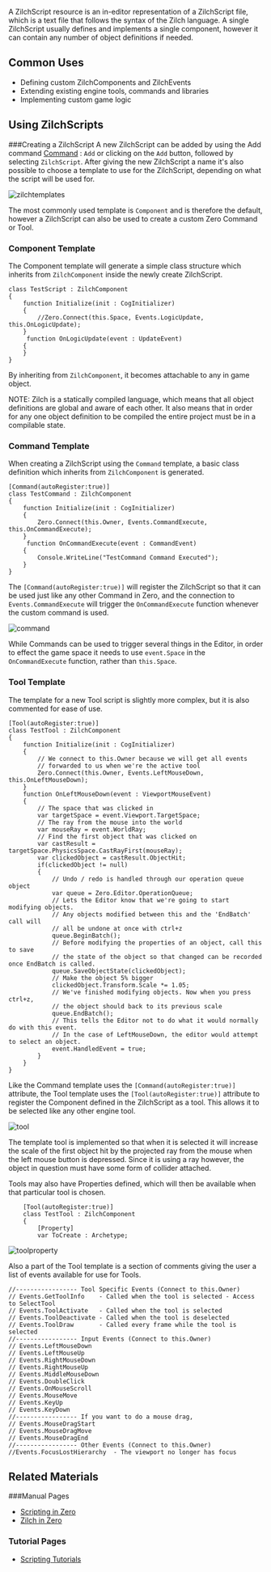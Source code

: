 A ZilchScript resource is an in-editor representation of a ZilchScript file, which is a text file that follows the syntax of the Zilch language. A single ZilchScript usually defines and implements a single component, however it can contain any number of object definitions if needed. 


## Common Uses


 - Defining custom ZilchComponents and ZilchEvents
 - Extending existing engine tools, commands and libraries
 - Implementing custom game logic


## Using ZilchScripts

###Creating a ZilchScript
A new ZilchScript can be added by using the Add command [Command](https://github.com/zeroengineteam/ZeroDocs/blob/master/zero_editor_documentation/ZeroManual/Editor/EditorCommands/Commands.markdown) : `Add` or clicking on the `Add` button, followed by selecting `ZilchScript`. After giving the new ZilchScript a name it's also possible to choose a template to use for the ZilchScript, depending on what the script will be used for. 



![zilchtemplates](https://media.githubusercontent.com/media/zeroengineteam/ZeroFiles/master/doc_files/841.png)


The most commonly used template is `Component` and is therefore the default, however a ZilchScript can also be used to create a custom Zero Command or Tool. 


### Component Template

The Component template will generate a simple class structure which inherits from `ZilchComponent` inside the newly create ZilchScript. 

```
class TestScript : ZilchComponent
{
    function Initialize(init : CogInitializer)
    {
        //Zero.Connect(this.Space, Events.LogicUpdate, this.OnLogicUpdate);
    }
     function OnLogicUpdate(event : UpdateEvent)
    {
    }
}
```


By inheriting from `ZilchComponent`, it becomes attachable to any in game object. 

NOTE: Zilch is a statically compiled language, which means that all object definitions are global and aware of each other. It also means that in order for any one object definition to be compiled the entire project must be in a compilable state. 


### Command Template

When creating a ZilchScript using the `Command` template, a basic class definition which inherits from `ZilchComponent` is generated.

```
[Command(autoRegister:true)]
class TestCommand : ZilchComponent
{
    function Initialize(init : CogInitializer)
    {
        Zero.Connect(this.Owner, Events.CommandExecute, this.OnCommandExecute);
    }
     function OnCommandExecute(event : CommandEvent)
    {
        Console.WriteLine("TestCommand Command Executed");
    }
}
```


The `[Command(autoRegister:true)]` will register the ZilchScript so that it can be used just like any other Command in Zero, and the connection to `Events.CommandExecute` will trigger the `OnCommandExecute` function whenever the custom command is used.



![command](https://media.githubusercontent.com/media/zeroengineteam/ZeroFiles/master/doc_files/842.png)


While Commands can be used to trigger several things in the Editor, in order to effect the game space it needs to use `event.Space` in the `OnCommandExecute` function, rather than `this.Space`. 


### Tool Template

The template for a new Tool script is slightly more complex, but it is also commented for ease of use.

```
[Tool(autoRegister:true)]
class TestTool : ZilchComponent
{
    function Initialize(init : CogInitializer)
    {
        // We connect to this.Owner because we will get all events 
        // forwarded to us when we're the active tool
        Zero.Connect(this.Owner, Events.LeftMouseDown, this.OnLeftMouseDown);
    }
    function OnLeftMouseDown(event : ViewportMouseEvent)
    {
        // The space that was clicked in
        var targetSpace = event.Viewport.TargetSpace;
        // The ray from the mouse into the world
        var mouseRay = event.WorldRay;
        // Find the first object that was clicked on
        var castResult = targetSpace.PhysicsSpace.CastRayFirst(mouseRay);
        var clickedObject = castResult.ObjectHit;
        if(clickedObject != null)
        {
            // Undo / redo is handled through our operation queue object
            var queue = Zero.Editor.OperationQueue;
            // Lets the Editor know that we're going to start modifying objects.
            // Any objects modified between this and the 'EndBatch' call will
            // all be undone at once with ctrl+z
            queue.BeginBatch();
            // Before modifying the properties of an object, call this to save
            // the state of the object so that changed can be recorded once EndBatch is called.
            queue.SaveObjectState(clickedObject);
            // Make the object 5% bigger
            clickedObject.Transform.Scale *= 1.05;
            // We've finished modifying objects. Now when you press ctrl+z, 
            // the object should back to its previous scale
            queue.EndBatch();
            // This tells the Editor not to do what it would normally do with this event.
            // In the case of LeftMouseDown, the editor would attempt to select an object.
            event.HandledEvent = true;
        }
    }
}
```


Like the Command template uses the `[Command(autoRegister:true)]` attribute, the Tool template uses the `[Tool(autoRegister:true)]` attribute to register the Component defined in the ZilchScript as a tool. This allows it to be selected like any other engine tool. 



![tool](https://media.githubusercontent.com/media/zeroengineteam/ZeroFiles/master/doc_files/843.png)


The template tool is implemented so that when it is selected it will increase the scale of the first object hit by the projected ray from the mouse when the left mouse button is depressed. Since it is using a ray however, the object in question must have some form of collider attached. 

Tools may also have Properties defined, which will then be available when that particular tool is chosen. 

```
    [Tool(autoRegister:true)]
    class TestTool : ZilchComponent
    {
        [Property]
        var ToCreate : Archetype;

```




![toolproperty](https://media.githubusercontent.com/media/zeroengineteam/ZeroFiles/master/doc_files/844.png)


Also a part of the Tool template is a section of comments giving the user a list of events available for use for Tools. 

```
//----------------- Tool Specific Events (Connect to this.Owner)
// Events.GetToolInfo    - Called when the tool is selected - Access to SelectTool 
// Events.ToolActivate   - Called when the tool is selected
// Events.ToolDeactivate - Called when the tool is deselected
// Events.ToolDraw       - Called every frame while the tool is selected
//----------------- Input Events (Connect to this.Owner)
// Events.LeftMouseDown
// Events.LeftMouseUp
// Events.RightMouseDown
// Events.RightMouseUp
// Events.MiddleMouseDown
// Events.DoubleClick
// Events.OnMouseScroll
// Events.MouseMove
// Events.KeyUp
// Events.KeyDown
//----------------- If you want to do a mouse drag, 
// Events.MouseDragStart
// Events.MouseDragMove
// Events.MouseDragEnd
//----------------- Other Events (Connect to this.Owner)
//Events.FocusLostHierarchy  - The viewport no longer has focus
```



## Related Materials

###Manual Pages
- [Scripting in Zero](https://github.com/zeroengineteam/ZeroDocs/blob/master/zero_editor_documentation/ZeroManual/Scripting.markdown)
- [Zilch in Zero](https://github.com/zeroengineteam/ZeroDocs/blob/master/zero_editor_documentation/zeromanual/zilch_in_zero.markdown)


### Tutorial Pages

- [Scripting Tutorials](https://github.com/zeroengineteam/ZeroDocs/blob/master/zero_editor_documentation/Tutorials/Scripting.markdown)
 

 
